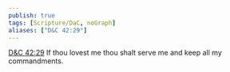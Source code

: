 ```yaml
---
publish: true
tags: [Scripture/DaC, noGraph]
aliases: ["D&C 42:29"]
---
```

[D&C 42:29](https://churchofjesuschrist.org/study/scriptures/dc-testament/dc/42?lang=eng&id=p29#p29) If thou lovest me thou shalt serve me and keep all my commandments.
